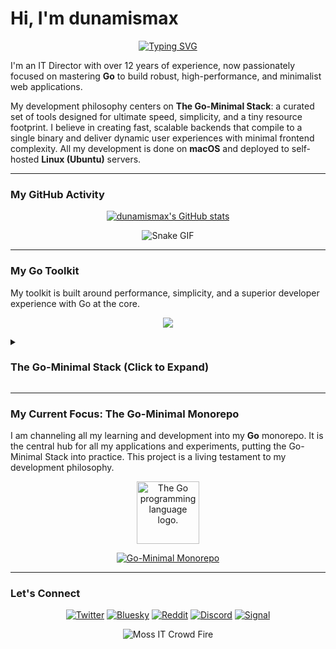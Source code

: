 # Hi, I'm dunamismax

<p align="center">
  <a href="https://github.com/dunamismax">
    <img src="https://readme-typing-svg.herokuapp.com?font=Fira+Code&size=24&pause=1000&color=00ADD8&center=true&vCenter=true&width=800&lines=IT+Director+%7C+Go+Developer;Mastering+High-Performance+Go.;Building+with+The+Go-Minimal+Stack.;Go+%2B+Chi+%2B+SQLite+%2B+htmx;Maximum+Performance.+Minimal+Footprint.;Check+out+my+Go+monorepo+below!" alt="Typing SVG" />
  </a>
</p>

I'm an IT Director with over 12 years of experience, now passionately focused on mastering **Go** to build robust, high-performance, and minimalist web applications.

My development philosophy centers on **The Go-Minimal Stack**: a curated set of tools designed for ultimate speed, simplicity, and a tiny resource footprint. I believe in creating fast, scalable backends that compile to a single binary and deliver dynamic user experiences with minimal frontend complexity. All my development is done on **macOS** and deployed to self-hosted **Linux (Ubuntu)** servers.

---

### My GitHub Activity

<p align="center">
  <a href="https://github.com/dunamismax">
    <img src="https://github-readme-stats.vercel.app/api?username=dunamismax&show_icons=true&theme=dracula&include_all_commits=true&count_private=true" alt="dunamismax's GitHub stats" />
  </a>
</p>
<p align="center">
    <img src="https://media4.giphy.com/media/v1.Y2lkPTc5MGI3NjExYmNjYm9rdjgyMWx0OGdieGRobW94NW9xcWNzM2lnYmhpbmw2c2JuZSZlcD12MV9pbnRlcm5hbF9naWZfYnlfaWQmY3Q9Zw/gG9fVWJdN41NeiHhzk/giphy.gif" alt="Snake GIF" />
</p>

---

### My Go Toolkit

My toolkit is built around performance, simplicity, and a superior developer experience with Go at the core.

<p align="center">
  <a href="https://skillicons.dev">
    <img src="https://skillicons.dev/icons?i=go,sqlite,htmx,docker,caddy,linux,ubuntu" />
  </a>
</p>

<details>
<summary><h3>The Go-Minimal Stack (Click to Expand)</h3></summary>

This is a high-performance, minimalist full-stack solution designed for ultimate speed and simplicity. It combines a powerful Go backend with a featherlight, framework-free frontend. It's ideal for projects where performance, maintainability, and a small resource footprint are paramount.

---

#### ## Frontend

The frontend provides a responsive user experience with zero frameworks or build tools. What you write is what the browser runs.

- [**Directly Served Static Assets (HTML, CSS, JS)**](https://developer.mozilla.org/en-US/docs/Web/HTML)
  - **Role:** Structure, Styling, and Behavior.
  - **Description:** This stack deliberately omits any frontend build step. The `index.html`, a handwritten `style.css`, and a vanilla `script.js` are served directly by the web server. This "no-build" approach represents the pinnacle of simplicity, eliminating an entire class of tools and configuration.
- [**htmx**](https://htmx.org/docs/)
  - **Role:** Dynamic Interactivity.
  - **Description:** htmx extends HTML with attributes for modern AJAX requests directly from the markup. Instead of writing complex JavaScript, you use simple attributes like `hx-get` to make requests. The backend responds with HTML fragments, which htmx swaps into the DOM, enabling dynamic experiences without full-page reloads or frontend state management.

---

#### ## Backend

The backend is written entirely in Go, creating a fast, scalable, and secure web service.

- [**Go**](https://go.dev/doc/)
  - **Role:** Backend Language.
  - **Description:** Go is a statically typed, compiled language renowned for its performance, concurrency, and simplicity. Its ability to compile to a single, dependency-free binary makes it trivial to package inside a minimal Docker container for simple and secure deployment.
- [**Chi**](https://go-chi.io)
  - **Role:** HTTP Routing.
  - **Description:** Instead of relying only on the verbose standard library, Chi provides a lightweight, idiomatic router that simplifies handling URL parameters, middleware, and route grouping. It's built on the standard `net/http` package, offering a major developer experience boost with negligible performance overhead.
- [**sqlc**](https://docs.sqlc.dev/)
  - **Role:** Type-Safe Data Access.
  - **Description:** sqlc builds upon Go's built-in `database/sql` package. You write raw SQL queries in `.sql` files, and sqlc generates type-safe, boilerplate-free Go code to execute them. This provides the performance and control of raw SQL while eliminating common errors from manual data scanning.
- [**Standard Library (`os` & `flag`)**](https://pkg.go.dev/os)
  - **Role:** Configuration Management.
  - **Description:** Configuration is handled using Go's standard library to read environment variables (`os.Getenv`) and parse command-line options (`flag`). This aligns with the 12-Factor App methodology, ensuring the application is portable and configurable through its environment.

---

#### ## Database

The stack uses a simple, file-based database coupled with a robust tool for managing its schema.

- [**SQLite**](https://www.sqlite.org/docs.html)
  - **Role:** Database Engine.
  - **Description:** SQLite is a self-contained, serverless SQL database engine. It runs within the application process and stores the entire database in a single file on disk, eliminating the need for a separate server. Its speed and simplicity are perfect for self-hosting.
- [**golang-migrate/migrate**](https://github.com/golang-migrate/migrate)
  - **Role:** Database Schema Migrations.
  - **Description:** This tool provides a standardized, battle-tested way to handle database migrations. It uses versioned `.sql` files for both up and down migrations, ensuring the database schema can evolve safely and predictably. It can be run as a CLI tool during deployment or used as a library within the Go application on startup.

---

#### ## Development

Development tooling is focused on providing a rapid and efficient feedback loop.

- [**Air**](https://github.com/cosmtrek/air)
  - **Role:** Live Reloading.
  - **Description:** Air is a development-only utility that watches for changes in Go source code and static files (HTML, CSS). Upon saving a file, it automatically recompiles and restarts the server, providing instant feedback and dramatically accelerating the development cycle. It is not included in the final production build.

---

#### ## Deployment & Hosting

This stack is designed for straightforward, secure, and containerized self-hosting with the smallest possible footprint.

- [**Docker**](https://docs.docker.com/)
  - **Role:** Containerization.
  - **Description:** Docker packages the entire compiled Go application and all static assets into a standardized container. A multi-stage `Dockerfile` creates a minimal final image, ensuring a tiny and secure result for deployment.
- [**Caddy**](https://caddyserver.com/docs/)
  - **Role:** Web Server & Reverse Proxy.
  - **Description:** Caddy is a modern web server with automatic HTTPS. It serves the static frontend assets and acts as a secure reverse proxy, forwarding all dynamic requests to the Go application's container. Its simple configuration and automated TLS management make hosting effortless.
- [**Alpine Linux**](https://www.alpinelinux.org/about/)
  - **Role:** Host OS & Container Base.
  - **Description:** Alpine Linux is a security-oriented, lightweight Linux distribution. Its minimalism makes it the ideal base for the application's Docker container and the host operating system, minimizing resource usage and attack surface.

---

#### ## CLI Apps

For building powerful and interactive command-line applications, from simple tools to rich Text User Interfaces (TUIs).

- [**Bubble Tea**](https://github.com/charmbracelet/bubbletea)
  - **Role:** Interactive TUI (Text User Interface) Framework.
  - **Description:** For applications requiring a rich, interactive terminal experience, Bubble Tea is the premier choice. Based on the functional paradigm of The Elm Architecture, it provides a stateful and delightful way to build complex TUIs. It is part of the "Charm" ecosystem, which includes `bubbles` for pre-built components and `lipgloss` for powerful styling.

</details>

---

### My Current Focus: The Go-Minimal Monorepo

I am channeling all my learning and development into my **Go** monorepo. It is the central hub for all my applications and experiments, putting the Go-Minimal Stack into practice. This project is a living testament to my development philosophy.

<p align="center">
  <img src="https://upload.wikimedia.org/wikipedia/commons/thumb/0/05/Go_Logo_Blue.svg/1920px-Go_Logo_Blue.svg.png" alt="The Go programming language logo." width="100"/>
</p>

<p align="center">
  <a href="https://github.com/dunamismax/go">
    <img src="https://github-readme-stats.vercel.app/api/pin/?username=dunamismax&repo=go&theme=dracula&show_owner=true" alt="Go-Minimal Monorepo" />
  </a>
</p>

---

### Let's Connect

<p align="center">
  <a href="https://twitter.com/dunamismax" target="_blank"><img src="https://img.shields.io/badge/Twitter-%231DA1F2.svg?&style=for-the-badge&logo=twitter&logoColor=white" alt="Twitter"></a>
  <a href="https://bsky.app/profile/dunamismax.bsky.social" target="_blank"><img src="https://img.shields.io/badge/Bluesky-blue?style=for-the-badge&logo=bluesky&logoColor=white" alt="Bluesky"></a>
  <a href="https://reddit.com/user/dunamismax" target="_blank"><img src="https://img.shields.io/badge/Reddit-%23FF4500.svg?&style=for-the-badge&logo=reddit&logoColor=white" alt="Reddit"></a>
  <a href="https://discord.com/users/dunamismax" target="_blank"><img src="https://img.shields.io/badge/Discord-dunamismax-7289DA.svg?style=for-the-badge&logo=discord&logoColor=white" alt="Discord"></a>
  <a href="https://signal.me/#p/+dunamismax.66" target="_blank"><img src="https://img.shields.io/badge/Signal-dunamismax.66-3A76F0.svg?style=for-the-badge&logo=signal&logoColor=white" alt="Signal"></a>
</p>

<p align="center">
    <img src="https://media2.giphy.com/media/v1.Y2lkPTc5MGI3NjExb2doc3ZjMjRkb3JpeGJ6dzF2N3d5dXRnaWNrOTlzZXVnMncwY2F3NSZlcD12MV9pbnRlcm5hbF9naWZfYnlfaWQmY3Q9Zw/g79am6uuZJKSc/giphy.gif" alt="Moss IT Crowd Fire" />
</p>
